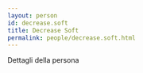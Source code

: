 ```yaml
---
layout: person
id: decrease.soft
title: Decrease Soft
permalink: people/decrease.soft.html
---
```


Dettagli della persona
